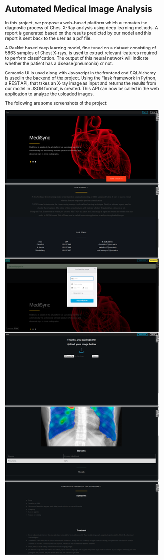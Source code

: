 # Automated Medical Image Analysis
In this project, we propose a web-based platform which automates the diagnostic process of Chest X-Ray analysis using deep learning methods. A report is generated based on the results predicted by our model and this report is sent back to the user as a pdf file.


A ResNet based deep learning model, fine tuned on a dataset consisting of 5863 samples of Chest X-rays, is used to extract relevant features required to perform classification. The output of this neural network will indicate whether the patient has a disease(pneumonia) or not.


Semantic UI is used along with Javascript in the frontend and SQLAlchemy is used in the backend of the project.
Using the Flask framework in Python, a REST API, that takes an X-ray image as input and returns the results from our model in JSON format, is created. This API can now be called in the web application to analyze the uploaded images.

The following are some screenshots of the project:


![Image](images/image1.png)
![Image](images/image2.png)
![Image](images/image3.png)
![Image](images/image4.png)
![Image](images/image5.png)
![Image](images/image6.png)


